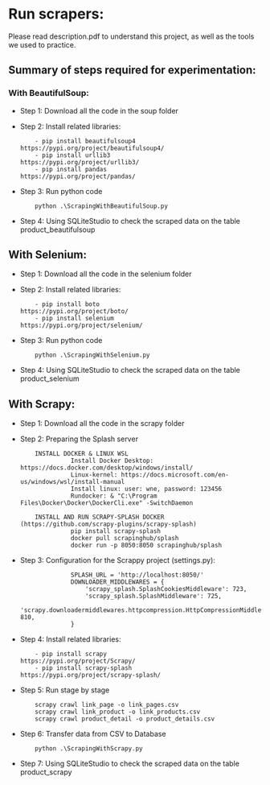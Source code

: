# Run scrapers:
Please read description.pdf to understand this project, as well as the tools we used to practice.

## Summary of steps required for experimentation:

### With BeautifulSoup:
+ Step 1: Download all the code in the soup folder
+ Step 2: Install related libraries:
          
          - pip install beautifulsoup4            https://pypi.org/project/beautifulsoup4/
          - pip install urllib3                   https://pypi.org/project/urllib3/
          - pip install pandas                    https://pypi.org/project/pandas/

+ Step 3: Run python code
          
          python .\ScrapingWithBeautifulSoup.py
          
+ Step 4: Using SQLiteStudio to check the scraped data on the table product_beautifulsoup
          
## With Selenium:

+ Step 1: Download all the code in the selenium folder
+ Step 2: Install related libraries:
          
          - pip install boto                      https://pypi.org/project/boto/
          - pip install selenium                  https://pypi.org/project/selenium/

+ Step 3: Run python code
          
          python .\ScrapingWithSelenium.py
          
+ Step 4: Using SQLiteStudio to check the scraped data on the table product_selenium

## With Scrapy:


+ Step 1: Download all the code in the scrapy folder
+ Step 2: Preparing the Splash server

          INSTALL DOCKER & LINUX WSL
                    Install Docker Desktop: https://docs.docker.com/desktop/windows/install/
                    Linux-kernel: https://docs.microsoft.com/en-us/windows/wsl/install-manual
                    Install linux: user: wne, password: 123456
                    Rundocker: & "C:\Program Files\Docker\Docker\DockerCli.exe" -SwitchDaemon
          
          INSTALL AND RUN SCRAPY-SPLASH DOCKER (https://github.com/scrapy-plugins/scrapy-splash)
                    pip install scrapy-splash
                    docker pull scrapinghub/splash
                    docker run -p 8050:8050 scrapinghub/splash
          
+ Step 3: Configuration for the Scrappy project (settings.py):

                    SPLASH_URL = 'http://localhost:8050/'
                    DOWNLOADER_MIDDLEWARES = { 
                        'scrapy_splash.SplashCookiesMiddleware': 723, 
                        'scrapy_splash.SplashMiddleware': 725, 
                        'scrapy.downloadermiddlewares.httpcompression.HttpCompressionMiddleware': 810, 
                    }

+ Step 4: Install related libraries:
          
          - pip install scrapy                      https://pypi.org/project/Scrapy/
          - pip install scrapy-splash               https://pypi.org/project/scrapy-splash/

+ Step 5: Run stage by stage
          
          scrapy crawl link_page -o link_pages.csv
          scrapy crawl link_product -o link_products.csv
          scrapy crawl product_detail -o product_details.csv
          
+ Step 6: Transfer data from CSV to Database

          python .\ScrapingWithScrapy.py     

+ Step 7: Using SQLiteStudio to check the scraped data on the table product_scrapy

